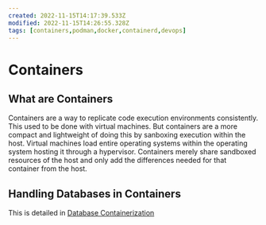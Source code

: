 ```yaml
---
created: 2022-11-15T14:17:39.533Z
modified: 2022-11-15T14:26:55.328Z
tags: [containers,podman,docker,containerd,devops]
---
```

# Containers

## What are Containers

Containers are a way to replicate code execution environments consistently. This used to be done with virtual machines. But containers are a more compact and lightweight of doing this by sanboxing execution within the host. Virtual machines load entire operating systems within the operating system hosting it through a hypervisor. Containers merely share sandboxed resources of the host and only add the differences needed for that container from the host.

## Handling Databases in Containers

This is detailed in [Database Containerization](database-continerization.md)
